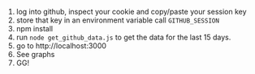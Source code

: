 1. log into github, inspect your cookie and copy/paste your session key
1. store that key in an environment variable call `GITHUB_SESSION`
1. npm install
1. run `node get_github_data.js` to get the data for the last 15 days.
1. go to http://localhost:3000
1. See graphs
1. GG!